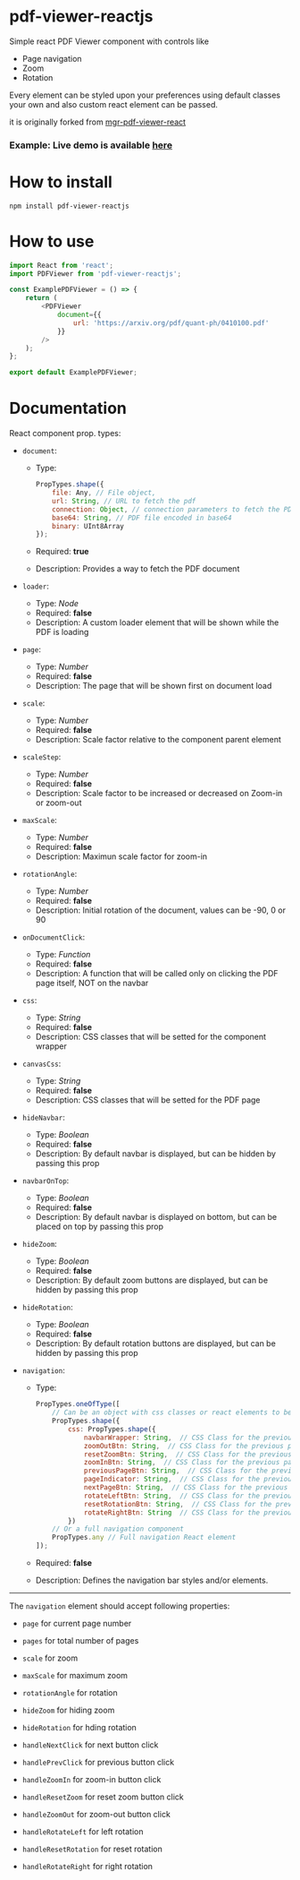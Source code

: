 # pdf-viewer-reactjs

Simple react PDF Viewer component with controls like

-   Page navigation
-   Zoom
-   Rotation

Every element can be styled upon your preferences using default classes your own and also custom react element can be passed.

it is originally forked from [mgr-pdf-viewer-react](https://github.com/MGrin/mgr-pdf-viewer-react)

### Example: Live demo is available [here](https://ansu5555.github.io/pdf-viewer-reactjs/)

# How to install

```
npm install pdf-viewer-reactjs
```

# How to use

```js
import React from 'react';
import PDFViewer from 'pdf-viewer-reactjs';

const ExamplePDFViewer = () => {
    return (
        <PDFViewer
            document={{
                url: 'https://arxiv.org/pdf/quant-ph/0410100.pdf'
            }}
        />
    );
};

export default ExamplePDFViewer;
```

# Documentation

React component prop. types:

-   `document`:

    -   Type:

        ```js
        PropTypes.shape({
            file: Any, // File object,
            url: String, // URL to fetch the pdf
            connection: Object, // connection parameters to fetch the PDF, see PDF.js docs
            base64: String, // PDF file encoded in base64
            binary: UInt8Array
        });
        ```

    -   Required: **true**
    -   Description: Provides a way to fetch the PDF document

-   `loader`:

    -   Type: _Node_
    -   Required: **false**
    -   Description: A custom loader element that will be shown while the PDF is loading

-   `page`:

    -   Type: _Number_
    -   Required: **false**
    -   Description: The page that will be shown first on document load

-   `scale`:

    -   Type: _Number_
    -   Required: **false**
    -   Description: Scale factor relative to the component parent element

-   `scaleStep`:

    -   Type: _Number_
    -   Required: **false**
    -   Description: Scale factor to be increased or decreased on Zoom-in or zoom-out

-   `maxScale`:

    -   Type: _Number_
    -   Required: **false**
    -   Description: Maximun scale factor for zoom-in

-   `rotationAngle`:

    -   Type: _Number_
    -   Required: **false**
    -   Description: Initial rotation of the document, values can be -90, 0 or 90

-   `onDocumentClick`:

    -   Type: _Function_
    -   Required: **false**
    -   Description: A function that will be called only on clicking the PDF page itself, NOT on the navbar

-   `css`:

    -   Type: _String_
    -   Required: **false**
    -   Description: CSS classes that will be setted for the component wrapper

-   `canvasCss`:

    -   Type: _String_
    -   Required: **false**
    -   Description: CSS classes that will be setted for the PDF page

-   `hideNavbar`:

    -   Type: _Boolean_
    -   Required: **false**
    -   Description: By default navbar is displayed, but can be hidden by passing this prop

-   `navbarOnTop`:

    -   Type: _Boolean_
    -   Required: **false**
    -   Description: By default navbar is displayed on bottom, but can be placed on top by passing this prop

-   `hideZoom`:

    -   Type: _Boolean_
    -   Required: **false**
    -   Description: By default zoom buttons are displayed, but can be hidden by passing this prop

-   `hideRotation`:

    -   Type: _Boolean_
    -   Required: **false**
    -   Description: By default rotation buttons are displayed, but can be hidden by passing this prop

-   `navigation`:

    -   Type:

        ```js
        PropTypes.oneOfType([
            // Can be an object with css classes or react elements to be rendered
            PropTypes.shape({
                css: PropTypes.shape({
                    navbarWrapper: String,  // CSS Class for the previous page button
                    zoomOutBtn: String,  // CSS Class for the previous page button
                    resetZoomBtn: String,  // CSS Class for the previous page button
                    zoomInBtn: String,  // CSS Class for the previous page button
                    previousPageBtn: String,  // CSS Class for the previous page button
                    pageIndicator: String,  // CSS Class for the previous page button
                    nextPageBtn: String,  // CSS Class for the previous page button
                    rotateLeftBtn: String,  // CSS Class for the previous page button
                    resetRotationBtn: String,  // CSS Class for the previous page button
                    rotateRightBtn: String  // CSS Class for the previous page button
                })
            // Or a full navigation component
            PropTypes.any // Full navigation React element
        ]);
        ```

    -   Required: **false**
    -   Description: Defines the navigation bar styles and/or elements.

---

The `navigation` element should accept following properties:

-   `page` for current page number

-   `pages` for total number of pages

-   `scale` for zoom

-   `maxScale` for maximum zoom

-   `rotationAngle` for rotation

-   `hideZoom` for hiding zoom

-   `hideRotation` for hding rotation

-   `handleNextClick` for next button click

-   `handlePrevClick` for previous button click

-   `handleZoomIn` for zoom-in button click

-   `handleResetZoom` for reset zoom button click

-   `handleZoomOut` for zoom-out button click

-   `handleRotateLeft` for left rotation

-   `handleResetRotation` for reset rotation

-   `handleRotateRight` for right rotation
